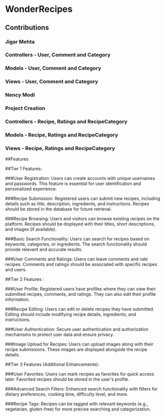 # WonderRecipes

## Contributions

### Jigar Mehta
### Controllers - User, Comment and Category
### Models - User, Comment and Category
### Views - User, Comment and Category

### Nency Modi
### Project Creation
### Controllers - Recipe, Ratings and RecipeCategory
### Models - Recipe, Ratings and RecipeCategory
### Views - Recipe, Ratings and RecipeCategory



##Features

##Tier 1 Features:

###User Registration: Users can create accounts with unique usernames and passwords. This feature is essential for user identification and personalized experience.

###Recipe Submission: Registered users can submit new recipes, including details such as title, description, ingredients, and instructions. Recipes should be stored in the database for future retrieval.

###Recipe Browsing: Users and visitors can browse existing recipes on the platform. Recipes should be displayed with their titles, short descriptions, and images (if available).

###Basic Search Functionality: Users can search for recipes based on keywords, categories, or ingredients. The search functionality should provide relevant and accurate results.

###User Comments and Ratings: Users can leave comments and rate recipes. Comments and ratings should be associated with specific recipes and users.


##Tier 2 Features :

###User Profile: Registered users have profiles where they can view their submitted recipes, comments, and ratings. They can also edit their profile information.

###Recipe Editing: Users can edit or delete recipes they have submitted. Editing should include modifying recipe details, ingredients, and instructions.

###User Authentication: Secure user authentication and authorization mechanisms to protect user data and ensure privacy.

###Image Upload for Recipes: Users can upload images along with their recipe submissions. These images are displayed alongside the recipe details.


##Tier 3 Features (Additional Enhancements):

###User Favorites: Users can mark recipes as favorites for quick access later. Favorited recipes should be stored in the user's profile.

###Advanced Search Filters: Enhanced search functionality with filters for dietary preferences, cooking time, difficulty level, and more.

###Recipe Tags: Recipes can be tagged with relevant keywords (e.g., vegetarian, gluten-free) for more precise searching and categorization.

